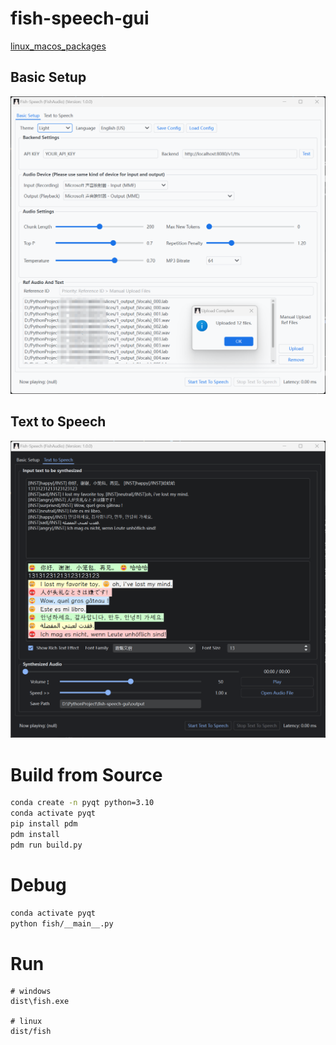 # fish-speech-gui

[linux_macos_packages](https://img.shields.io/github/actions/workflow/status/AnyaCoder/fish-speech-gui/ci.yml?label=linux-macos-build)

## Basic Setup

<img src="fish/assets/example_1_basic.png" width="800" />

## Text to Speech

<img src="fish/assets/example_1_tts.png" width="800" />

# Build from Source

```bash
conda create -n pyqt python=3.10
conda activate pyqt
pip install pdm
pdm install
pdm run build.py
```

# Debug

```bash
conda activate pyqt
python fish/__main__.py
```

# Run

```
# windows
dist\fish.exe

# linux
dist/fish
```
